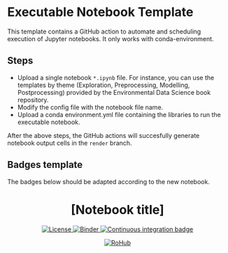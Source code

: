 # Executable Notebook Template

This template contains a GitHub action to automate and scheduling execution of Jupyter notebooks. It only works with conda-environment. 

## Steps

* Upload a single notebook `*.ipynb` file. For instance, you can use the templates by theme (Exploration, Preprocessing, Modelling, Postprocessing)  provided by the Environmental Data Science book repository.
* Modify the config file with the notebook file name.
* Upload a conda environment.yml file containing the libraries to run the executable notebook.

After the above steps, the GitHub actions will succesfully generate notebook output cells in the `render` branch.

## Badges template
The badges below should be adapted according to the new notebook.

<div align="center">
    <h1>[Notebook title]</h1>
</div>

<p align="center">
    <a href="https://github.com/Environmental-DS-Book/template-executable-notebook/blob/main/LICENSE">
        <img alt="License" src="https://img.shields.io/badge/License-MIT-yellow.svg">
    </a>
    <a href="https://mybinder.org/v2/gh/NordicESMHub/pangeo_CMIP6_masked_and_weighted_average/main?labpath=masked_and_weighted_average.ipynb">
        <img alt="Binder" src="https://mybinder.org/badge_logo.svg">
    </a>
    <a href="https://github.com/Environmental-DS-Book/template-executable-notebook/actions/workflows/publish.yml/badge.svg">
        <img alt="Continuous integration badge" src="https://github.com/Environmental-DS-Book/template-executable-notebook/actions/workflows/publish.yml/badge.svg">
    </a>
    <br/>
</p>

<p align="center"> 
    <a href="https://w3id.org/ro-id/03dc6999-4799-4739-b184-0a9d11c50aa4">
        <img alt="RoHub" src="https://img.shields.io/badge/RoHub-FAIR_Executable_Research_Object-2ea44f?logo=Open+Access&logoColor=blue">
    </a>
</p>
